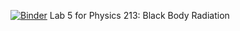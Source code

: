 
[![Binder](https://mybinder.org/badge_logo.svg)](https://mybinder.org/v2/gh/benjaminaschultz/phsc_lab5/HEAD?filepath=Lab2.ipynb)
Lab 5 for Physics 213: Black Body Radiation
